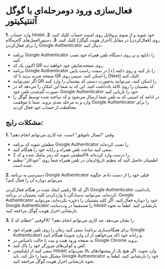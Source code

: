 # فعال‌سازی ورود دومرحله‌ای با گوگل آتنتیکیتور

**1.**	وارد حساب hitobit خود شوید و از منوی پروفایل روی امنیت حساب کلیک کنید.
**2.**	روی [فعال‌کردن] در مقابل  [احراز هویت گوگل] کلیک کنید.
**3.**	دستورالعمل‌های گام‌به‌گام را برای فعال‌کردن Google Authenticator دنبال کنید.

-	برنامه Google Authenticator را دانلود و بر روی دستگاه تلفن همراه خود نصب کنید. 
-	اکنون یک کد QR روی صفحه‌نمایش خود خواهید دید.
-	برنامه Google Authenticator را باز کنید و روی دکمه [+] در سمت راست پایین صفحه ضربه بزنید تا کد QR را اسکن کنید. سپس روی [Next] کلیک کنید.
-	اگر نمی‌توانید QR را اسکن کنید، می‌توانید به‌صورت دستی کد پشتیبان را وارد کنید.
-	کد پشتیبان را روی کاغذ یادداشت کنید. این کد به شما این امکان را می‌دهد که در صورت گم‌شدن تلفن خود، Google Authenticator خود را بازیابی کنید.
-	در ادامه کد امنیتی که به تلفن شما ارسال می‌شود و کد ساخته شده توسط گوگل را وارد و به مرحله بعدی بروید.
شما با موفقیت Google Authenticator را برای محافظت از حساب خود فعال کردید.

## مشکلات رایج:

**1.**	وقتی "اتصال ناموفق" است، چه کاری می‌توانم انجام دهم؟

-	مطمئن شوید که برنامه Google Authenticator را نصب کرده‌اید.
-	سعی کنید ساعت تلفن همراه و رایانه خود را همگام کنید.
-	مطمئن شوید که رمز پیامک شده و کد 2FA را درست وارد کرده‌اید.
-	اطمینان حاصل کنید که تنظیم تاریخ/زمان در تلفن همراه شما روی "خودکار" تنظیم شده است.

**2.**	دسترسی به برنامه Google Authenticator قبلی خود را از دست دادم. چگونه می‌توانم دوباره آن را فعال کنم؟

اگر کد 16 رقمی ایجاد شده در هنگام فعال‌کردن Google Authenticator یادداشت کرده‌اید، می‌توانید به‌سادگی با واردکردن کلید پشتیبان در برنامه، Google Authenticator خود را دوباره فعال کنید.
اگر کلید پشتیبان را ذخیره نکرده‌اید، می‌توانید Google Authenticator را مستقیماً در وب‌سایت hitobit بازنشانی کنید. لطفاً به نحوه بازنشانی احراز هویت گوگل مراجعه کنید.

**3.**	وقتی "خطای کد 2FA" را نشان می‌دهد، چه کاری می‌توانم انجام دهم؟

-	سعی کنید زمان را روی تلفن همراه خود (برای همگام‌سازی برنامه Google Authenticator) و رایانه خود (که می‌خواهید از آن وارد شوید) همگام کنید.
-	به صفحه ورود هیت و بیت با حالت ناشناس در Google Chrome بروید.
-	کش و کوکی‌های مرورگر خود را پاک کنید.
-	سعی کنید از اپلیکیشن Hitobit وارد شوید.
اگر هیچ یک از پیشنهادهای بالا نمی‌تواند مشکل شما را حل کند، باید Google Authenticator خود را بازنشانی کنید. لطفاً به نحوه بازنشانی احراز هویت گوگل مراجعه کنید.
